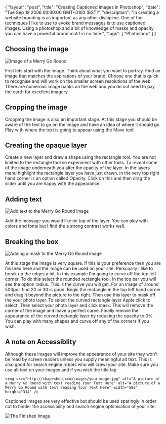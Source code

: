 {
  "layout": "post",
  "title": "Creating Captioned Images in Photoshop",
  "date": "Tue Sep 19 2006 00:00:00 GMT+0100 (BST)",
  "description": "In creating a website branding is as important as any other discipline. One of the techniques I like to use to evoke brand messages is to use captioned images. Using a photoshop and a bit of knowledge of masks and opacity you can have a powerful brand motif in no time.",
  "tags": [
    "Photoshop"
  ]
}

## Choosing the image

![Image of a Merry Go Round][1]

First lets start with the image. Think about what you want to portray. Find an image that matches the aspirations of your brand. Choose one that is quick to recognise and will work on the smaller screen resolutions of the web. There are numerous image banks on the web and you do not need to pay the earth for excellent imagery.

## Cropping the image

Cropping the image is also an important stage. At this stage you should be aware of the text to go on the image and have an idea of where it should go. Play with where the text is going to appear using the Move tool.

## Creating the opaque layer

Create a new layer and draw a shape using the rectangle tool. You are not limited to the rectangle tool so experiment with other tools. To reveal some of the image underneath you alter the opacity of the layer. In the layers menu highlight the rectangle layer you have just drawn. In the very top right hand corner is an option called Opacity. Click on this and then drag the slider until you are happy with the appearance. 

## Adding text

![Add text to the Merry Go Round Image][2]

Add the message you would like on top of the layer. You can play with colors and fonts but I find the a strong contrast works well. 

## Breaking the box

![Adding a mask to the Merry Go Round image][3]

At this stage the image is very square. If this is your preference then you are finished here and the image can be used on your site. Personally I like to break up the edges a bit. In this example I'm going to curve off the top left corner. To do this select the rounded rectangle tool. In the top bar you will see the option radius. This is the curve you will get. For an image of around 500px I find 20 or 30 is good. Begin the rectangle in the top left hand corner and drag it beyond the picture to the right. Then use this layer to mask off the your photo layer. To select the curved rectangle layer Apple click to select. Then select your photo layer and click mask. This will remove the corner of the image and leave a perfect curve. Finally remove the appearance of the curved rectangle layer by reducing the opacity to 0%. You can play with many shapes and curve off any of the corners if you wish.

## A note on Accessiblity

Although these images will improve the appearance of your site they won't be read by screen readers unless you supply meaningful alt text. This is also good for search engine robots who will crawl your site. Make sure you use alt text on your images and if you wish the title tag: 

    <img src="http://shapeshed.com/images/yourimage.jpg" alt="A picture of a Merry Go Round with text reading Your Text Here" alt="A picture of a Merry Go Round with text reading Your Text Here" width="502" height="314" /> 

Captioned images are very effective but should be used sparingly in order not to hinder the accessibility and search engine optimisation of your site.

![The Finished Image][5]

 [1]: http://shapeshed.com/images/articles/original_file.jpg 
 [2]: http://shapeshed.com/images/articles/adding_text.jpg
 [3]: http://shapeshed.com/images/articles/breaking_the_box.jpg
 [4]: http://shapeshed.com/images/articles/yourimage.jpg
 [5]: http://shapeshed.com/images/articles/final_graphic_text.jpg 
